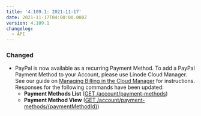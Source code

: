 ```yaml
---
title: '4.109.1: 2021-11-17'
date: 2021-11-17T04:00:00.000Z
version: 4.109.1
changelog:
  - API
---
```


### Changed

- PayPal is now available as a recurring Payment Method. To add a PayPal Payment Method to your Account, please use Linode Cloud Manager. See our guide on [Managing Billing in the Cloud Manager](https://www.linode.com/docs/guides/manage-billing-in-cloud-manager/) for instructions. Responses for the following commands have been updated:
  - **Payment Methods List** ([GET /account/payment-methods](https://www.linode.com/docs/api/account/#payment-methods-list))
  - **Payment Method View** ([GET /account/payment-methods/{paymentMethodId}](https://www.linode.com/docs/api/account/#payment-method-view))
